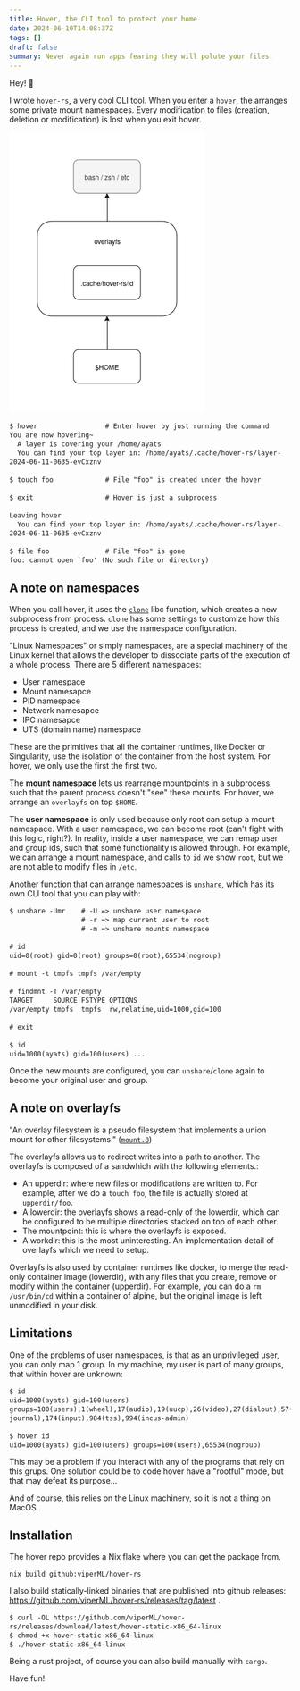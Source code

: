 ```yaml
---
title: Hover, the CLI tool to protect your home
date: 2024-06-10T14:08:37Z
tags: []
draft: false
summary: Never again run apps fearing they will polute your files.
---
```


Hey! 👋

I wrote `hover-rs`, a very cool CLI tool. When you enter a `hover`, the arranges
some private mount namespaces. Every modification to files (creation, deletion
or modification) is lost when you exit hover.

![](./diagram.png)


```
$ hover                 # Enter hover by just running the command
You are now hovering~
  A layer is covering your /home/ayats
  You can find your top layer in: /home/ayats/.cache/hover-rs/layer-2024-06-11-0635-evCxznv

$ touch foo             # File "foo" is created under the hover

$ exit                  # Hover is just a subprocess

Leaving hover
  You can find your top layer in: /home/ayats/.cache/hover-rs/layer-2024-06-11-0635-evCxznv

$ file foo              # File "foo" is gone
foo: cannot open `foo' (No such file or directory)
```

## A note on namespaces

When you call hover, it uses the
[`clone`](https://man7.org/linux/man-pages/man2/clone.2.html) libc function,
which creates a new subprocess from process. `clone` has some settings to
customize how this process is created, and we use the namespace configuration.

"Linux Namespaces" or simply namespaces, are a special machinery of the Linux
kernel that allows the developer to dissociate parts of the execution of a whole
process. There are 5 different namespaces:

- User namespace
- Mount namesapce
- PID namespace
- Network namesapce
- IPC namesapce
- UTS (domain name) namespace

These are the primitives that all the container runtimes, like Docker or
Singularity, use the isolation of the container from the host system. For hover,
we only use the first the first two.

The **mount namespace** lets us rearrange mountpoints in a subprocess, such that
the parent process doesn't "see" these mounts. For hover, we arrange an
`overlayfs` on top `$HOME`.

The **user namespace** is only used because only root can setup a mount
namespace. With a user namespace, we can become root (can't fight with this
logic, right?). In reality, inside a user namespace, we can remap user and group
ids, such that some functionality is allowed through. For example, we can
arrange a mount namespace, and calls to `id` we show `root`, but we are not able
to modify files in `/etc`.

Another function that can arrange namespaces is
[`unshare`](https://man7.org/linux/man-pages/man2/unshare.2.html), which has its
own CLI tool that you can play with:

```
$ unshare -Umr    # -U => unshare user namespace
                  # -r => map current user to root
                  # -m => unshare mounts namespace

# id
uid=0(root) gid=0(root) groups=0(root),65534(nogroup)

# mount -t tmpfs tmpfs /var/empty

# findmnt -T /var/empty
TARGET     SOURCE FSTYPE OPTIONS
/var/empty tmpfs  tmpfs  rw,relatime,uid=1000,gid=100

# exit

$ id
uid=1000(ayats) gid=100(users) ...
```

Once the new mounts are configured, you can `unshare`/`clone` again to become
your original user and group.

## A note on overlayfs

"An overlay filesystem is a pseudo filesystem that implements a union mount for
other filesystems."
([`mount.8`](https://man7.org/linux/man-pages/man8/mount.8.html))

The overlayfs allows us to redirect writes into a path to another. The overlayfs
is composed of a sandwhich with the following elements.:

- An upperdir: where new files or modifications are written to. For example,
  after we do a `touch foo`, the file is actually stored at `upperdir/foo`.
- A lowerdir: the overlayfs shows a read-only of the lowerdir, which can be
  configured to be multiple directories stacked on top of each other.
- The mountpoint: this is where the overlayfs is exposed.
- A workdir: this is the most uninteresting. An implementation detail of
  overlayfs which we need to setup.

Overlayfs is also used by container runtimes like docker, to merge the read-only
container image (lowerdir), with any files that you create, remove or modify
within the container (upperdir). For example, you can do a `rm /usr/bin/cd`
within a container of alpine, but the original image is left unmodified in your
disk.

## Limitations

One of the problems of user namespaces, is that as an unprivileged user, you can
only map 1 group. In my machine, my user is part of many groups, that within
hover are unknown:

```
$ id
uid=1000(ayats) gid=100(users) groups=100(users),1(wheel),17(audio),19(uucp),26(video),27(dialout),57(networkmanager),62(systemd-journal),174(input),984(tss),994(incus-admin)

$ hover id
uid=1000(ayats) gid=100(users) groups=100(users),65534(nogroup)
```

This may be a problem if you interact with any of the programs that rely on this
grups. One solution could be to code hover have a "rootful" mode, but that may
defeat its purpose...

And of course, this relies on the Linux machinery, so it is not a thing on MacOS.


## Installation

The hover repo provides a Nix flake where you can get the package from.

```
nix build github:viperML/hover-rs
```

I also build statically-linked binaries that are published into github releases:
https://github.com/viperML/hover-rs/releases/tag/latest .

```
$ curl -OL https://github.com/viperML/hover-rs/releases/download/latest/hover-static-x86_64-linux
$ chmod +x hover-static-x86_64-linux
$ ./hover-static-x86_64-linux
```

Being a rust project, of course you can also build manually with `cargo`.

Have fun!
